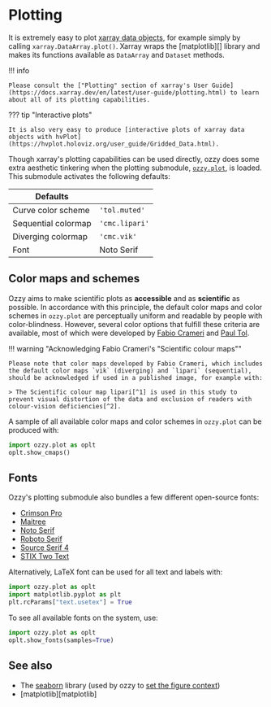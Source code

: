 # Plotting

It is extremely easy to plot [xarray data objects](key-concepts.md#data-objects), for example simply by calling `xarray.DataArray.plot()`. Xarray wraps the [matplotlib][] library and makes its functions available as `DataArray` and `Dataset` methods.

!!! info

    Please consult the ["Plotting" section of xarray's User Guide](https://docs.xarray.dev/en/latest/user-guide/plotting.html) to learn about all of its plotting capabilities.

??? tip "Interactive plots"

    It is also very easy to produce [interactive plots of xarray data objects with hvPlot](https://hvplot.holoviz.org/user_guide/Gridded_Data.html).

Though xarray's plotting capabilities can be used directly, ozzy does some extra aesthetic tinkering when the plotting submodule, [`ozzy.plot`](../reference/plot.md), is loaded. This submodule activates the following defaults:

| Defaults | | 
|------|----|
| Curve color scheme | `'tol.muted'`  |   
| Sequential colormap |  `'cmc.lipari'`  |  
| Diverging colormap |  `'cmc.vik'`   |  
| Font |  Noto Serif  |  


<!-- TODO: examples of lines, scatter, imshow, pcolormesh, etc. -->


## Color maps and schemes

Ozzy aims to make scientific plots as **accessible** and as **scientific** as possible. In accordance with this principle, the default color maps and color schemes in `ozzy.plot` are perceptually uniform and readable by people with color-blindness. However, several color options that fulfill these criteria are available, most of which were developed by [Fabio Crameri](https://www.fabiocrameri.ch/colourmaps/) and [Paul Tol](https://personal.sron.nl/~pault/).

!!! warning "Acknowledging Fabio Crameri's "Scientific colour maps""

    Please note that color maps developed by Fabio Crameri, which includes the default color maps `vik` (diverging) and `lipari` (sequential), should be acknowledged if used in a published image, for example with:

    > The Scientific colour map lipari[^1] is used in this study to prevent visual distortion of the data and exclusion of readers with colour-vision deficiencies[^2].

[^1]: F. Crameri, "Scientific colour maps". Zenodo, Oct. 05, 2023. [doi: 10.5281/zenodo.8409685](http://doi.org/10.5281/zenodo.8409685).

[^2]: F. Crameri, G.E. Shephard, and P.J. Heron, "The misuse of colour in science communication". Nat. Commun. **11**, 5444 (2020). [doi: 10.1038/s41467-020-19160-7](https://doi.org/10.1038/s41467-020-19160-7). 


A sample of all available color maps and color schemes in `ozzy.plot` can be produced with:

```python
import ozzy.plot as oplt
oplt.show_cmaps()
```

## Fonts

Ozzy's plotting submodule also bundles a few different open-source fonts:

* [Crimson Pro](https://fonts.google.com/specimen/Crimson+Pro)
* [Maitree](https://fonts.google.com/specimen/Maitree?query=maitree)
* [Noto Serif](https://fonts.google.com/noto/specimen/Noto+Serif?query=noto+serif)
* [Roboto Serif](https://fonts.google.com/specimen/Roboto+Serif?query=roboto+serif) 
* [Source Serif 4](https://fonts.google.com/specimen/Source+Serif+4?query=source+serif) 
* [STIX Two Text](https://fonts.google.com/specimen/STIX+Two+Text?query=stix+two+text)

Alternatively, LaTeX font can be used for all text and labels with:

```python
import ozzy.plot as oplt
import matplotlib.pyplot as plt
plt.rcParams["text.usetex"] = True
```

To see all available fonts on the system, use:

```python
import ozzy.plot as oplt
oplt.show_fonts(samples=True)
```

## See also

* The [seaborn](https://seaborn.pydata.org/index.html) library (used by ozzy to [set the figure context](https://seaborn.pydata.org/generated/seaborn.set_context.html))
* [matplotlib][matplotlib]



<!-- import ozzy.plot as oplt

oplt.show_cmaps(libraries=["tol", "cmc"], categories=["sequential", "qualitative"]) -->

<!-- # Plot with ozzy fonts
fonts = oplt.ozzy_fonts
nfonts = len(fonts)

axs = []
for i, font in enumerate(fonts):

    plt.rcParams["font.family"] = font
    fig, axtmp = plt.subplots()
    axs.append(axtmp)
    
    ds['np'].plot(x='t_offs_m', ax=axs[i])
    plt.ylim((0.97, 1.05))
    plt.xlim((0.0, 10.5))
    plt.grid()
    plt.title(r'Plasma density profile - ' + font)

    fig.set_figheight(2) -->

